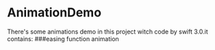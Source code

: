 # AnimationDemo
There's some animations demo in this project witch code by swift 3.0.it contains:
###easing function animation
